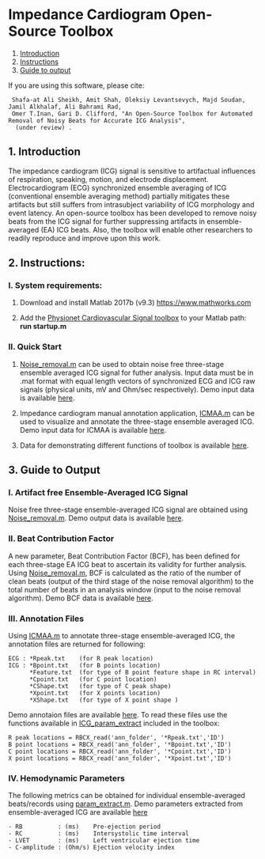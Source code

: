# Impedance Cardiogram Open-Source Toolbox

1. [Introduction](#intro)
2. [Instructions](#fullinst) 
3. [Guide to output](#output) 

If you are using this software, please cite:
```
 Shafa-at Ali Sheikh, Amit Shah, Oleksiy Levantsevych, Majd Soudan, Jamil Alkhalaf, Ali Bahrami Rad, 
 Omer T.Inan, Gari D. Clifford, "An Open-Source Toolbox for Automated Removal of Noisy Beats for Accurate ICG Analysis", 
  (under review) .
```   

<a name="intro"></a>
## 1. Introduction
The impedance cardiogram (ICG) signal is sensitive to artifactual influences of respiration, speaking, motion, and electrode displacement.  Electrocardiogram  (ECG)  synchronized  ensemble averaging of ICG (conventional  ensemble  averaging method) partially mitigates these artifacts but still suffers from intrasubject variability of ICG morphology and event latency. An open-source toolbox has been developed to remove noisy beats from the ICG signal for further suppressing artifacts in ensemble-averaged (EA) ICG beats. Also, the toolbox will enable other researchers to readily reproduce and improve upon this work. 


<a name="fullinst"></a>
## 2. Instructions: 
### I. System requirements:
   
1)  Download and install Matlab 2017b (v9.3) https://www.mathworks.com

2)  Add the [Physionet Cardiovascular Signal toolbox](https://github.com/cliffordlab/PhysioNet-Cardiovascular-Signal-Toolbox) to your Matlab path: **run startup.m**
    
### II. Quick Start

1)  [Noise_removal.m](https://github.com/cliffordlab/ICG_OSToolbox/tree/master/ICG_Noise_Removal) can be used to obtain noise free three-stage ensemble averaged ICG signal for futher analysis. Input data must be in .mat format with equal length vectors of synchronized ECG and ICG raw signals (physical units, mV and Ohm/sec respectively). Demo input data is available [here](https://github.com/cliffordlab/ICG_OSToolbox/tree/master/ICG_ECG_Demo_Data/ECG_ICG_Data).

2) Impedance cardiogram manual annotation application, [ICMAA.m](https://github.com/cliffordlab/ICG_OSToolbox/tree/master/ICG_Annotation#impedance-cardiogram-manual-annotation-application-icmaa) can be used to visualize and annotate the three-stage ensemble averaged ICG. Demo input data for ICMAA is available [here](https://github.com/cliffordlab/ICG_OSToolbox/tree/master/ICG_ECG_Demo_Data/Ensemble_Averaged_ECG_ICG).

3) Data for demonstrating different functions of toolbox is available [here](https://github.com/cliffordlab/ICG_OSToolbox/tree/master/ICG_ECG_Demo_Data).

<a name="output"></a>
## 3. Guide to Output

### I. Artifact free Ensemble-Averaged ICG Signal
Noise free three-stage ensemble-averaged ICG signal are obtained using [Noise_removal.m](https://github.com/cliffordlab/ICG_OSToolbox/tree/master/ICG_Noise_Removal). Demo output data is available [here](https://github.com/cliffordlab/ICG_OSToolbox/tree/master/ICG_ECG_Demo_Data/Ensemble_Averaged_ECG_ICG).

### II. Beat Contribution Factor
A new parameter, Beat Contribution Factor (BCF), has been defined for each three-stage EA ICG beat to ascertain its validity for further analysis. Using [Noise_removal.m](https://github.com/cliffordlab/ICG_OSToolbox/tree/master/ICG_Noise_Removal), BCF is calculated as the ratio of the number of clean beats (output of the third stage of the noise removal algorithm) to the total number of beats in an analysis window (input to the noise removal algorithm). Demo BCF data is available [here](https://github.com/cliffordlab/ICG_OSToolbox/tree/master/ICG_ECG_Demo_Data/Ensemble_Averaged_ECG_ICG).

### III. Annotation Files
Using [ICMAA.m](https://github.com/cliffordlab/ICG_OSToolbox/tree/master/ICG_Annotation#impedance-cardiogram-manual-annotation-application-icmaa) to annotate three-stage ensemble-averaged ICG, the annotation files are returned for following:  

    ECG : *Rpeak.txt    (for R peak location)
    ICG : *Bpoint.txt   (for B points location)
          *Feature.txt  (for type of B point feature shape in RC interval)
          *Cpoint.txt   (for C point location)
          *CShape.txt   (for type of C peak shape)
          *Xpoint.txt   (for X points location)
          *XShape.txt   (for type of X point shape )

Demo annotaion files are available [here](https://github.com/cliffordlab/ICG_OSToolbox/tree/master/ICG_ECG_Demo_Data/Sample_Annotations_by_ICMAA). To read these files use the functions available in [ICG_param_extract](https://github.com/cliffordlab/ICG_OSToolbox/tree/master/ICG_param_extract) included in the toolbox:

    R peak locations = RBCX_read('ann_folder', '*Rpeak.txt','ID')
    B point locations = RBCX_read('ann_folder', '*Bpoint.txt','ID')
    C point locations = RBCX_read('ann_folder', '*Cpoint.txt','ID')
    X point locations = RBCX_read('ann_folder', '*Xpoint.txt','ID')
    

### IV. Hemodynamic Parameters 
The following metrics can be obtained for individual ensemble-averaged beats/records using [param_extract.m](https://github.com/cliffordlab/ICG_OSToolbox/blob/master/ICG_param_extract). Demo parameters extracted from ensemble-averaged ICG are available [here](https://github.com/cliffordlab/ICG_OSToolbox/tree/master/ICG_ECG_Demo_Data/Sample_Parameters_Extracted)

    - RB          : (ms)    Pre-ejection period
    - RC          : (ms)    Intersystolic time interval
    - LVET        : (ms)    Left ventricular ejection time
    - C-amplitude : (Ohm/s) Ejection velocity index




